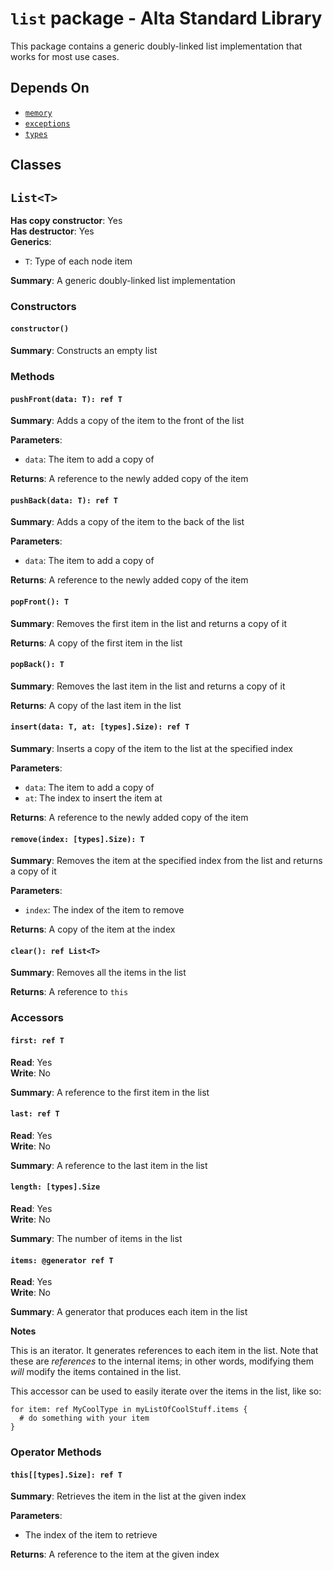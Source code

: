 # `list` package - Alta Standard Library
This package contains a generic doubly-linked list implementation that works for most use cases.

## Depends On
  * [`memory`](memory.md)
  * [`exceptions`](exceptions.md)
  * [`types`](types.md)

Classes
---
## `List<T>`
**Has copy constructor**: Yes\
**Has destructor**: Yes\
**Generics**:
  * `T`: Type of each node item

**Summary**: A generic doubly-linked list implementation

### Constructors
#### `constructor()`
**Summary**: Constructs an empty list

### Methods
#### `pushFront(data: T): ref T`
**Summary**: Adds a copy of the item to the front of the list

**Parameters**:
  * `data`: The item to add a copy of

**Returns**: A reference to the newly added copy of the item

#### `pushBack(data: T): ref T`
**Summary**: Adds a copy of the item to the back of the list

**Parameters**:
  * `data`: The item to add a copy of

**Returns**: A reference to the newly added copy of the item

#### `popFront(): T`
**Summary**: Removes the first item in the list and returns a copy of it

**Returns**: A copy of the first item in the list

#### `popBack(): T`
**Summary**: Removes the last item in the list and returns a copy of it

**Returns**: A copy of the last item in the list

#### `insert(data: T, at: [types].Size): ref T`
**Summary**: Inserts a copy of the item to the list at the specified index

**Parameters**:
  * `data`: The item to add a copy of
  * `at`: The index to insert the item at

**Returns**: A reference to the newly added copy of the item

#### `remove(index: [types].Size): T`
**Summary**: Removes the item at the specified index from the list and returns a copy of it

**Parameters**:
  * `index`: The index of the item to remove

**Returns**: A copy of the item at the index

#### `clear(): ref List<T>`
**Summary**: Removes all the items in the list

**Returns**: A reference to `this`

### Accessors
#### `first: ref T`
**Read**: Yes\
**Write**: No

**Summary**: A reference to the first item in the list

#### `last: ref T`
**Read**: Yes\
**Write**: No

**Summary**: A reference to the last item in the list

#### `length: [types].Size`
**Read**: Yes\
**Write**: No

**Summary**: The number of items in the list

#### `items: @generator ref T`
**Read**: Yes\
**Write**: No

**Summary**: A generator that produces each item in the list

**Notes**

This is an iterator. It generates references to each item in the list. Note that these are *references* to the internal items; in other words, modifying them *will* modify the items contained in the list.

This accessor can be used to easily iterate over the items in the list, like so:
```alta
for item: ref MyCoolType in myListOfCoolStuff.items {
  # do something with your item
}
```

### Operator Methods
#### `this[[types].Size]: ref T`
**Summary**: Retrieves the item in the list at the given index

**Parameters**:
  * The index of the item to retrieve

**Returns**: A reference to the item at the given index
